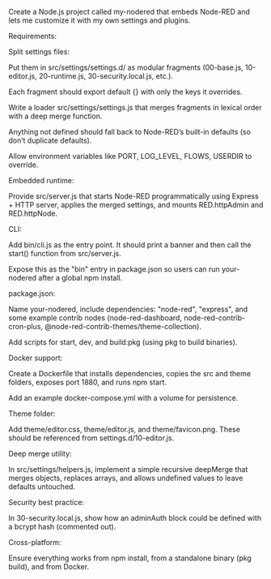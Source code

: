 Create a Node.js project called my-nodered that embeds Node-RED and lets me customize it with my own settings and plugins.

Requirements:

Split settings files:

Put them in src/settings/settings.d/ as modular fragments (00-base.js, 10-editor.js, 20-runtime.js, 30-security.local.js, etc.).

Each fragment should export default {} with only the keys it overrides.

Write a loader src/settings/settings.js that merges fragments in lexical order with a deep merge function.

Anything not defined should fall back to Node-RED’s built-in defaults (so don’t duplicate defaults).

Allow environment variables like PORT, LOG_LEVEL, FLOWS, USERDIR to override.

Embedded runtime:

Provide src/server.js that starts Node-RED programmatically using Express + HTTP server, applies the merged settings, and mounts RED.httpAdmin and RED.httpNode.

CLI:

Add bin/cli.js as the entry point. It should print a banner and then call the start() function from src/server.js.

Expose this as the "bin" entry in package.json so users can run your-nodered after a global npm install.

package.json:

Name your-nodered, include dependencies: "node-red", "express", and some example contrib nodes (node-red-dashboard, node-red-contrib-cron-plus, @node-red-contrib-themes/theme-collection).

Add scripts for start, dev, and build:pkg (using pkg to build binaries).

Docker support:

Create a Dockerfile that installs dependencies, copies the src and theme folders, exposes port 1880, and runs npm start.

Add an example docker-compose.yml with a volume for persistence.

Theme folder:

Add theme/editor.css, theme/editor.js, and theme/favicon.png. These should be referenced from settings.d/10-editor.js.

Deep merge utility:

In src/settings/helpers.js, implement a simple recursive deepMerge that merges objects, replaces arrays, and allows undefined values to leave defaults untouched.

Security best practice:

In 30-security.local.js, show how an adminAuth block could be defined with a bcrypt hash (commented out).

Cross-platform:

Ensure everything works from npm install, from a standalone binary (pkg build), and from Docker.
